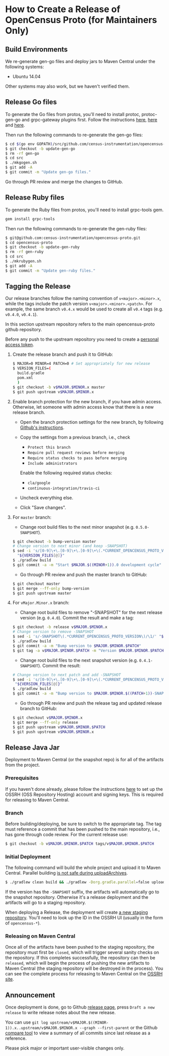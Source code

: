 # How to Create a Release of OpenCensus Proto (for Maintainers Only)

## Build Environments

We re-generate gen-go files and deploy jars to Maven Central under the following systems:

-   Ubuntu 14.04

Other systems may also work, but we haven't verified them.

## Release Go files

To generate the Go files from protos, you'll need to install protoc, protoc-gen-go and grpc-gateway plugins first.
Follow the instructions [here](http://google.github.io/proto-lens/installing-protoc.html),
[here](https://github.com/golang/protobuf#installation) and [here](https://github.com/grpc-ecosystem/grpc-gateway#installation).

Then run the following commands to re-generate the gen-go files:

```bash
$ cd $(go env GOPATH)/src/github.com/census-instrumentation/opencensus-proto
$ git checkout -b update-gen-go
$ rm -rf gen-go
$ cd src
$ ./mkgogen.sh
$ git add -A
$ git commit -m "Update gen-go files."
```

Go through PR review and merge the changes to GitHub.

## Release Ruby files

To generate the Ruby files from protos, you'll need to install grpc-tools gem.

```bash
gem install grpc-tools
```

Then run the following commands to re-generate the gen-ruby files:

```bash
$ git@github.com:census-instrumentation/opencensus-proto.git
$ cd opencensus-proto
$ git checkout -b update-gen-ruby
$ rm -rf gen-ruby
$ cd src
$ ./mkrubygen.sh
$ git add -A
$ git commit -m "Update gen-ruby files."
```

## Tagging the Release

Our release branches follow the naming convention of `v<major>.<minor>.x`, while the tags include the
patch version `v<major>.<minor>.<patch>`. For example, the same branch `v0.4.x` would be used to create
all `v0.4` tags (e.g. `v0.4.0`, `v0.4.1`).

In this section upstream repository refers to the main opencensus-proto github
repository.

Before any push to the upstream repository you need to create a [personal access
token](https://help.github.com/articles/creating-a-personal-access-token-for-the-command-line/).

1.  Create the release branch and push it to GitHub:

    ```bash
    $ MAJOR=0 MINOR=4 PATCH=0 # Set appropriately for new release
    $ VERSION_FILES=(
      build.gradle
      pom.xml
      )
    $ git checkout -b v$MAJOR.$MINOR.x master
    $ git push upstream v$MAJOR.$MINOR.x
    ```

2. Enable branch protection for the new branch, if you have admin access.
   Otherwise, let someone with admin access know that there is a new release
   branch.

    - Open the branch protection settings for the new branch, by following
      [Github's instructions](https://help.github.com/articles/configuring-protected-branches/).
    - Copy the settings from a previous branch, i.e., check
      - `Protect this branch`
      - `Require pull request reviews before merging`
      - `Require status checks to pass before merging`
      - `Include administrators`

      Enable the following required status checks:
      - `cla/google`
      - `continuous-integration/travis-ci`
    - Uncheck everything else.
    - Click "Save changes".

3.  For `master` branch:

    -   Change root build files to the next minor snapshot (e.g.
        `0.5.0-SNAPSHOT`).

    ```bash
    $ git checkout -b bump-version master
    # Change version to next minor (and keep -SNAPSHOT)
    $ sed -i 's/[0-9]\+\.[0-9]\+\.[0-9]\+\(.*CURRENT_OPENCENSUS_PROTO_VERSION\)/'$MAJOR.$((MINOR+1)).0'\1/' \
      "${VERSION_FILES[@]}"
    $ ./gradlew build
    $ git commit -a -m "Start $MAJOR.$((MINOR+1)).0 development cycle"
    ```

    -   Go through PR review and push the master branch to GitHub:

    ```bash
    $ git checkout master
    $ git merge --ff-only bump-version
    $ git push upstream master
    ```

4.  For `vMajor.Minor.x` branch:

    -   Change root build files to remove "-SNAPSHOT" for the next release
        version (e.g. `0.4.0`). Commit the result and make a tag:

    ```bash
    $ git checkout -b release v$MAJOR.$MINOR.x
    # Change version to remove -SNAPSHOT
    $ sed -i 's/-SNAPSHOT\(.*CURRENT_OPENCENSUS_PROTO_VERSION\)/\1/' "${VERSION_FILES[@]}"
    $ ./gradlew build
    $ git commit -a -m "Bump version to $MAJOR.$MINOR.$PATCH"
    $ git tag -a v$MAJOR.$MINOR.$PATCH -m "Version $MAJOR.$MINOR.$PATCH"
    ```

    -   Change root build files to the next snapshot version (e.g.
        `0.4.1-SNAPSHOT`). Commit the result:

    ```bash
    # Change version to next patch and add -SNAPSHOT
    $ sed -i 's/[0-9]\+\.[0-9]\+\.[0-9]\+\(.*CURRENT_OPENCENSUS_PROTO_VERSION\)/'$MAJOR.$MINOR.$((PATCH+1))-SNAPSHOT'\1/' \
     "${VERSION_FILES[@]}"
    $ ./gradlew build
    $ git commit -a -m "Bump version to $MAJOR.$MINOR.$((PATCH+1))-SNAPSHOT"
    ```

    -   Go through PR review and push the release tag and updated release branch
        to GitHub:

    ```bash
    $ git checkout v$MAJOR.$MINOR.x
    $ git merge --ff-only release
    $ git push upstream v$MAJOR.$MINOR.$PATCH
    $ git push upstream v$MAJOR.$MINOR.x
    ```

## Release Java Jar

Deployment to Maven Central (or the snapshot repo) is for all of the artifacts
from the project.

### Prerequisites

If you haven't done already, please follow the instructions
[here](https://github.com/census-instrumentation/opencensus-java/blob/master/RELEASING.md#prerequisites)
to set up the OSSRH (OSS Repository Hosting) account and signing keys. This is required for releasing
to Maven Central.

### Branch

Before building/deploying, be sure to switch to the appropriate tag. The tag
must reference a commit that has been pushed to the main repository, i.e., has
gone through code review. For the current release use:

```bash
$ git checkout -b v$MAJOR.$MINOR.$PATCH tags/v$MAJOR.$MINOR.$PATCH
```

### Initial Deployment

The following command will build the whole project and upload it to Maven
Central. Parallel building [is not safe during
uploadArchives](https://issues.gradle.org/browse/GRADLE-3420).

```bash
$ ./gradlew clean build && ./gradlew -Dorg.gradle.parallel=false uploadArchives
```

If the version has the `-SNAPSHOT` suffix, the artifacts will automatically go
to the snapshot repository. Otherwise it's a release deployment and the
artifacts will go to a staging repository.

When deploying a Release, the deployment will create [a new staging
repository](https://oss.sonatype.org/#stagingRepositories). You'll need to look
up the ID in the OSSRH UI (usually in the form of `opencensus-*`).

### Releasing on Maven Central

Once all of the artifacts have been pushed to the staging repository, the
repository must first be `closed`, which will trigger several sanity checks on
the repository. If this completes successfully, the repository can then be
`released`, which will begin the process of pushing the new artifacts to Maven
Central (the staging repository will be destroyed in the process). You can see
the complete process for releasing to Maven Central on the [OSSRH
site](http://central.sonatype.org/pages/releasing-the-deployment.html).

## Announcement

Once deployment is done, go to Github [release
page](https://github.com/census-instrumentation/opencensus-proto/releases), press
`Draft a new release` to write release notes about the new release.

You can use `git log upstream/v$MAJOR.$((MINOR-1)).x..upstream/v$MAJOR.$MINOR.x --graph --first-parent`
or the Github [compare tool](https://github.com/census-instrumentation/opencensus-proto/compare/)
to view a summary of all commits since last release as a reference.

Please pick major or important user-visible changes only.
